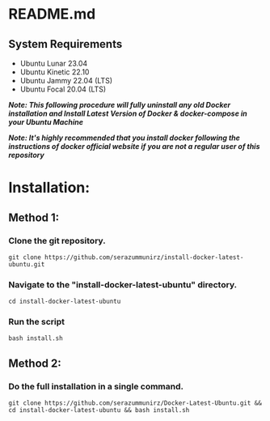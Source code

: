 # README.md

## System Requirements

* Ubuntu Lunar 23.04
* Ubuntu Kinetic 22.10
* Ubuntu Jammy 22.04 (LTS)
* Ubuntu Focal 20.04 (LTS)

***Note: This following procedure will fully uninstall any old Docker installation and Install Latest Version of Docker & docker-compose in your Ubuntu Machine***

***Note: It's highly recommended that you install docker following the instructions of docker official website if you are not a regular user of this repository***

# Installation:

## Method 1:

### Clone the git repository.

```
git clone https://github.com/serazummunirz/install-docker-latest-ubuntu.git
```

### Navigate to the "install-docker-latest-ubuntu" directory.

```
cd install-docker-latest-ubuntu
```

### Run the script

```
bash install.sh
```

## Method 2:

### Do the full installation in a single command.

```
git clone https://github.com/serazummunirz/Docker-Latest-Ubuntu.git && cd install-docker-latest-ubuntu && bash install.sh
```